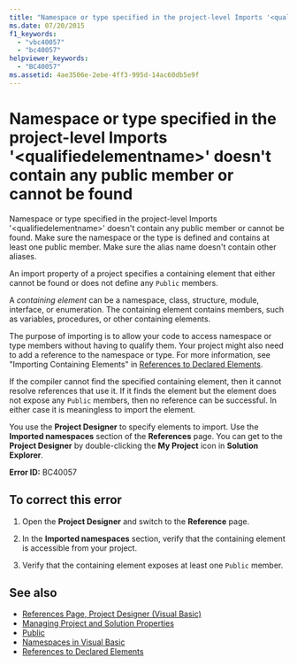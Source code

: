 ```yaml
---
title: "Namespace or type specified in the project-level Imports '<qualifiedelementname>' doesn't contain any public member or cannot be found"
ms.date: 07/20/2015
f1_keywords: 
  - "vbc40057"
  - "bc40057"
helpviewer_keywords: 
  - "BC40057"
ms.assetid: 4ae3506e-2ebe-4ff3-995d-14ac60db5e9f
---
```

# Namespace or type specified in the project-level Imports '\<qualifiedelementname>' doesn't contain any public member or cannot be found
Namespace or type specified in the project-level Imports '\<qualifiedelementname>' doesn't contain any public member or cannot be found. Make sure the namespace or the type is defined and contains at least one public member. Make sure the alias name doesn't contain other aliases.  
  
 An import property of a project specifies a containing element that either cannot be found or does not define any `Public` members.  
  
 A *containing element* can be a namespace, class, structure, module, interface, or enumeration. The containing element contains members, such as variables, procedures, or other containing elements.  
  
 The purpose of importing is to allow your code to access namespace or type members without having to qualify them. Your project might also need to add a reference to the namespace or type. For more information, see "Importing Containing Elements" in [References to Declared Elements](../../../visual-basic/programming-guide/language-features/declared-elements/references-to-declared-elements.md).  
  
 If the compiler cannot find the specified containing element, then it cannot resolve references that use it. If it finds the element but the element does not expose any `Public` members, then no reference can be successful. In either case it is meaningless to import the element.  
  
 You use the **Project Designer** to specify elements to import. Use the **Imported namespaces** section of the **References** page. You can get to the **Project Designer** by double-clicking the **My Project** icon in **Solution Explorer**.  
  
 **Error ID:** BC40057  
  
## To correct this error  
  
1.  Open the **Project Designer** and switch to the **Reference** page.  
  
2.  In the **Imported namespaces** section, verify that the containing element is accessible from your project.  
  
3.  Verify that the containing element exposes at least one `Public` member.  
  
## See also
- [References Page, Project Designer (Visual Basic)](/visualstudio/ide/reference/references-page-project-designer-visual-basic)
- [Managing Project and Solution Properties](/visualstudio/ide/managing-project-and-solution-properties)
- [Public](../../../visual-basic/language-reference/modifiers/public.md)
- [Namespaces in Visual Basic](../../../visual-basic/programming-guide/program-structure/namespaces.md)
- [References to Declared Elements](../../../visual-basic/programming-guide/language-features/declared-elements/references-to-declared-elements.md)

